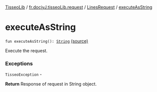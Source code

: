[TisseoLib](../../index.md) / [fr.docjyJ.tisseoLib.request](../index.md) / [LinesRequest](index.md) / [executeAsString](./execute-as-string.md)

# executeAsString

`fun executeAsString(): `[`String`](https://kotlinlang.org/api/latest/jvm/stdlib/kotlin/-string/index.html) [(source)](https://github.com/docjyJ/TisseoLib/tree/master/src/main/kotlin/fr/docjyJ/tisseoLib/request/LinesRequest.kt#L58)

Execute the request.

### Exceptions

`TisseoException` -

**Return**
Response of request in String object.

